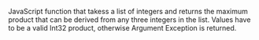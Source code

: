 JavaScript function that takess a list of integers and returns the maximum product that can be derived from any three integers in the list. Values have to be a valid Int32 product, otherwise Argument Exception is returned.